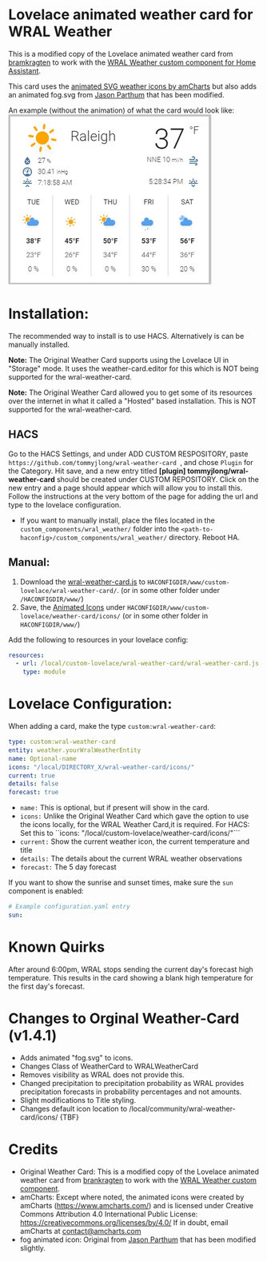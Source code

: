 # Lovelace animated weather card for WRAL Weather

This is a modified copy of the Lovelace animated weather card from [bramkragten](https://github.com/bramkragten/weather-card) to work with the [WRAL Weather custom component for Home Assistant](https://github.com/tommyjlong/wral_weather).

This card uses the [animated SVG weather icons by amCharts](https://www.amcharts.com/free-animated-svg-weather-icons/) but also adds an animated fog.svg from [Jason Parthum](https://community.home-assistant.io/t/animated-weather-icons-svg-for-all-dark-sky-values/150702) that has been modified.

An example (without the animation) of what the card would look like:
![Weather Card](https://github.com/tommyjlong/wral-weather-card/blob/master/wral-weather-card.jpg?raw=true)

# Installation:
The recommended way to install is to use HACS. Alternatively is can be manually installed.

**Note:** The Original Weather Card supports using the Lovelace UI in "Storage" mode.  It uses the weather-card.editor for this which is NOT being supported for the wral-weather-card.

**Note:** The Original Weather Card allowed you to get some of its resources over the internet in what it called a "Hosted" based installation.  This is NOT supported for the wral-weather-card.
## HACS
Go to the HACS Settings, and under ADD CUSTOM RESPOSITORY, paste ```https://github.com/tommyjlong/wral-weather-card ```, and chose ```Plugin``` for the Category.  Hit save, and a new entry titled **[plugin]
tommyjlong/wral-weather-card** should be created under CUSTOM REPOSITORY.  Click on the new entry and a page should appear which will allow you to install this.  Follow the instructions at the very bottom of the page for adding the url and type to the lovelace configuration.

* If you want to manually install, place the files located in the `custom_components/wral_weather/` folder into the `<path-to-haconfig>/custom_components/wral_weather/` directory.  Reboot HA.

## Manual:

1. Download the [wral-weather-card.js](https://github.com/tommyjlong/wral-weather-card/blob/master/dist/wral-weather-card.js) to `HACONFIGDIR/www/custom-lovelace/wral-weather-card/`. (or in some other folder under `/HACONFIGDIR/www/`)
2. Save, the [Animated Icons](https://github.com/tommyjlong/wral-weather-card/tree/master/dist/icons/) under `HACONFIGDIR/www/custom-lovelace/weather-card/icons/` (or in some other folder in `HACONFIGDIR/www/`)

Add the following to resources in your lovelace config:

```yaml
resources:
  - url: /local/custom-lovelace/wral-weather-card/wral-weather-card.js
    type: module
```

# Lovelace Configuration:

When adding a card, make the type `custom:wral-weather-card`:

```yaml
type: custom:wral-weather-card
entity: weather.yourWralWeatherEntity
name: Optional-name
icons: "/local/DIRECTORY_X/wral-weather-card/icons/"
current: true
details: false
forecast: true
```
- ```name:``` This is optional, but if present will show in the card.
- ```icons:``` Unlike the Original Weather Card which gave the option to use the icons locally, for the WRAL Weather Card,it is required.  For HACS: Set this to ``icons: "/local/custom-lovelace/weather-card/icons/"```
- ```current:``` Show the current weather icon, the current temperature and title
- ```details:``` The details about the current WRAL weather observations
- ```forecast:``` The 5 day forecast

If you want to show the sunrise and sunset times, make sure the `sun` component is enabled:

```yaml
# Example configuration.yaml entry
sun:
```

# Known Quirks
After around 6:00pm, WRAL stops sending the current day's forecast high temperature.  This results in the card showing a blank high temperature for the first day's forecast.
# Changes to Orginal Weather-Card (v1.4.1)
- Adds animated "fog.svg" to icons.
- Changes Class of WeatherCard to WRALWeatherCard
- Removes visibility as WRAL does not provide this.
- Changed precipitation to precipitation probability as WRAL provides precipitation forecasts in probability percentages and not amounts.
- Slight modifications to Title styling.
- Changes default icon location to /local/community/wral-weather-card/icons/ {TBF}

# Credits
- Original Weather Card: This is a modified copy of the Lovelace animated weather card from [brankragten](https://github.com/bramkragten/weather-card) to work with the [WRAL Weather custom component](https://github.com/tommyjlong/wral_weather).
- amCharts: Except where noted, the animated icons were created by amCharts (https://www.amcharts.com/)
and is licensed under Creative Commons Attribution 4.0 International Public License:
https://creativecommons.org/licenses/by/4.0/
If in doubt, email amCharts at contact@amcharts.com
- fog animated icon: Original from  [Jason Parthum](https://community.home-assistant.io/t/animated-weather-icons-svg-for-all-dark-sky-values/150702) that has been modified slightly.

